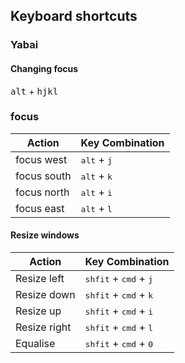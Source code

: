 ## Keyboard shortcuts
### Yabai
#### Changing focus
<kbd>alt</kbd> + <kbd>hjkl</kbd>

### focus
| Action       | Key Combination                                  |
|--------------|--------------------------------------------------|
| focus west  | <kbd>alt</kbd> +  <kbd>j</kbd> |
| focus south | <kbd>alt</kbd> +  <kbd>k</kbd> |
| focus north | <kbd>alt</kbd> +  <kbd>i</kbd> |
| focus east  | <kbd>alt</kbd> +  <kbd>l</kbd> |


#### Resize windows

| Action       | Key Combination                                  |
|--------------|--------------------------------------------------|
| Resize left  | <kbd>shfit</kbd> + <kbd>cmd</kbd> + <kbd>j</kbd> |
| Resize down  | <kbd>shfit</kbd> + <kbd>cmd</kbd> + <kbd>k</kbd> |
| Resize up    | <kbd>shfit</kbd> + <kbd>cmd</kbd> + <kbd>i</kbd> |
| Resize right | <kbd>shfit</kbd> + <kbd>cmd</kbd> + <kbd>l</kbd> |
| Equalise     | <kbd>shfit</kbd> + <kbd>cmd</kbd> + <kbd>0</kbd> |
